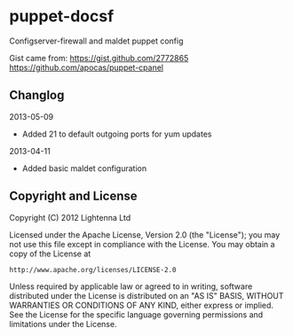 puppet-docsf
============

Configserver-firewall and maldet puppet config

Gist came from:
https://gist.github.com/2772865
https://github.com/apocas/puppet-cpanel

Changlog
--------

2013-05-09

  * Added 21 to default outgoing ports for yum updates

2013-04-11

  * Added basic maldet configuration

Copyright and License
---------------------

Copyright (C) 2012 Lightenna Ltd

Licensed under the Apache License, Version 2.0 (the "License");
you may not use this file except in compliance with the License.
You may obtain a copy of the License at

    http://www.apache.org/licenses/LICENSE-2.0

Unless required by applicable law or agreed to in writing, software
distributed under the License is distributed on an "AS IS" BASIS,
WITHOUT WARRANTIES OR CONDITIONS OF ANY KIND, either express or implied.
See the License for the specific language governing permissions and
limitations under the License.
